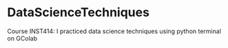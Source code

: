 # DataScienceTechniques
Course INST414: I practiced data science techniques using python terminal on GColab
